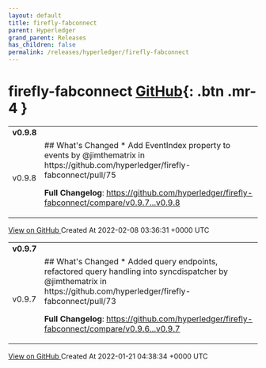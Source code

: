 ```yaml
---
layout: default
title: firefly-fabconnect
parent: Hyperledger
grand_parent: Releases
has_children: false
permalink: /releases/hyperledger/firefly-fabconnect
---
```


# firefly-fabconnect <span class="fs-3 right-align">[GitHub](https://github.com/hyperledger/firefly-fabconnect){: .btn .mr-4 }</span>


<div>
    <table>
        <tr>
            <td colspan="2">
                <b>
                    v0.9.8
                </b>
            </td>
        </tr>
        <tr>
            <td>
                <span class="chip">
                    v0.9.8
                </span>
            </td>
            <td>
                ## What's Changed
* Add EventIndex property to events by @jimthematrix in https://github.com/hyperledger/firefly-fabconnect/pull/75


**Full Changelog**: https://github.com/hyperledger/firefly-fabconnect/compare/v0.9.7...v0.9.8
            </td>
        </tr>
    </table>
    <a href="https://github.com/hyperledger/firefly-fabconnect/releases/tag/v0.9.8" class=".btn">
        View on GitHub
    </a>
    <span class="right-align">
        Created At 2022-02-08 03:36:31 +0000 UTC
    </span>
</div>

<div>
    <table>
        <tr>
            <td colspan="2">
                <b>
                    v0.9.7
                </b>
            </td>
        </tr>
        <tr>
            <td>
                <span class="chip">
                    v0.9.7
                </span>
            </td>
            <td>
                ## What's Changed
* Added query endpoints, refactored query handling into syncdispatcher by @jimthematrix in https://github.com/hyperledger/firefly-fabconnect/pull/73


**Full Changelog**: https://github.com/hyperledger/firefly-fabconnect/compare/v0.9.6...v0.9.7
            </td>
        </tr>
    </table>
    <a href="https://github.com/hyperledger/firefly-fabconnect/releases/tag/v0.9.7" class=".btn">
        View on GitHub
    </a>
    <span class="right-align">
        Created At 2022-01-21 04:38:34 +0000 UTC
    </span>
</div>

